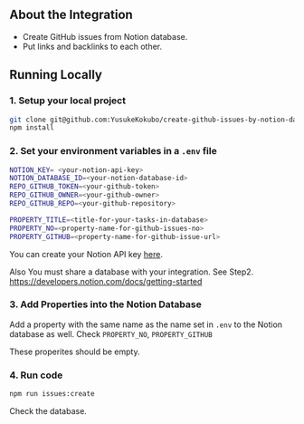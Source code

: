 ## About the Integration

- Create GitHub issues from Notion database.
- Put links and backlinks to each other.

## Running Locally

### 1. Setup your local project

```zsh
git clone git@github.com:YusukeKokubo/create-github-issues-by-notion-database.git
npm install
```

### 2. Set your environment variables in a `.env` file

```zsh
NOTION_KEY= <your-notion-api-key>
NOTION_DATABASE_ID=<your-notion-database-id>
REPO_GITHUB_TOKEN=<your-github-token>
REPO_GITHUB_OWNER=<your-github-owner>
REPO_GITHUB_REPO=<your-github-repository>

PROPERTY_TITLE=<title-for-your-tasks-in-database>
PROPERTY_NO=<property-name-for-github-issues-no>
PROPERTY_GITHUB=<property-name-for-github-issue-url>
```

You can create your Notion API key [here](https://www.notion.com/my-integrations).

Also You must share a database with your integration. 
See Step2. https://developers.notion.com/docs/getting-started

### 3. Add Properties into the Notion Database

Add a property with the same name as the name set in `.env` to the Notion database as well.
Check `PROPERTY_NO`, `PROPERTY_GITHUB`

These properites should be empty.

### 4. Run code

```zsh
npm run issues:create
```

Check the database.
